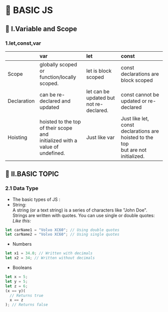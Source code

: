 # :green_apple: BASIC JS

## :high_brightness: I.Variable and Scope

### 1.let,const,var

|             | var                                                                              | let                                     | const                                                                                 |
| :---------- | :------------------------------------------------------------------------------- | :-------------------------------------- | :------------------------------------------------------------------------------------ |
| Scope       | globally scoped or<br> function/locally scoped.                                  | let is block scoped                     | const declarations are block scoped                                                   |
| Declaration | can be re-declared and updated                                                   | let can be updated but not re-declared. | const cannot be updated or re-declared                                                |
| Hoisting    | hoisted to the top of their scope and<br> initialized with a value of undefined. | Just like var                           | Just like let, const declarations are hoisted to the top<br> but are not initialized. |

## :red_circle: II.BASIC TOPIC

### 2.1 Data Type

- The basic types of JS :
- String:<br>
    A string (or a text string) is a series of characters like "John Doe".
    Strings are written with quotes. You can use single or double quotes:
    _Like this:_

```javascript
let carName1 = "Volvo XC60"; // Using double quotes
let carName2 = "Volvo XC60"; // Using single quotes
```

- Numbers

```javascript
let x1 = 34.0; // Written with decimals
let x2 = 34; // Written without decimals
```

- Booleans

```javascript
let x = 5;
let y = 5;
let z = 6;
(x == y)(
  // Returns true
  x == z
); // Returns false
```
